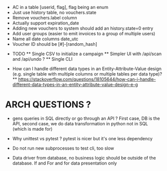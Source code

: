 - AC in a table [userid, flag], flag being an enum
- Just use history table, no vouchers.state
- Remove vouchers.label column
- Actually support expiration_date
- Adding new vouchers to system should add an history.state=0 entry
- Add user groups (easier to emit invoices to a group of multiple users)
- Name all date columns date_utc
- Voucher ID should be [#]-[random_hash]

* TODO
** Single CSV to initialize a campaign
** Simpler UI with /api/scan and /api/undo ?
** Single CLI


* How can I handle different data types in an Entity-Attribute-Value design (e.g. single table with multiple columns or multiple tables per data type)?
** https://stackoverflow.com/questions/18105644/how-can-i-handle-different-data-types-in-an-entity-attribute-value-design-e-g


# ARCH QUESTIONS ?

- gens queries in SQL directly or go through an API ? First case, DB is the API, second case, we do data transformation in python not in SQL (which is made for)


- Why unittest vs pytest ? pytest is nicer but it's one less dependency
- Do not run new subprocesses to test cli, too slow

- Data driver from database, no business logic should be outside of the database. If and For
  and for data presentation only